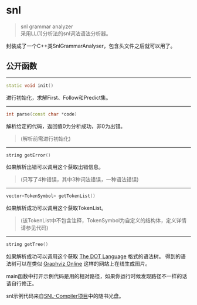 # snl
>snl grammar analyzer  
>采用LL(1)分析法的snl词法语法分析器。

封装成了一个C++类SnlGrammarAnalyser，包含头文件之后就可以用了。

## 公开函数

---
```cpp
static void init()
```
进行初始化，求解First、Follow和Predict集。

---
```cpp
int parse(const char *code)
```
解析给定的代码，返回值0为分析成功，非0为出错。
>(解析前需进行初始化)

---
```cpp
string getError()
```
如果解析出错可以调用这个获取出错信息。
>(只写了4种错误，其中3种词法错误，一种语法错误)

---
```cpp
vector<TokenSymbol> getTokenList()
```
如果解析成功可以调用这个获取TokenList。
>(该TokenList中不包含注释，TokenSymbol为自定义的结构体，定义详情请参见代码)

---
```cpp
string getTree()
```
如果解析成功可以调用这个获取
[The DOT Language](https://graphviz.gitlab.io/_pages/doc/info/lang.html)
格式的语法树。
得到的语法树可以在类似
[Graphviz Online](https://dreampuf.github.io/GraphvizOnline/)
这样的网站上在线生成图片。

main函数中打开示例代码是用的相对路径，如果你运行时候发现路径不一样的话请自行修正。

snl示例代码来自[SNL-Compiler项目](https://github.com/YouthLin/SNL-Compiler)中的随书光盘。